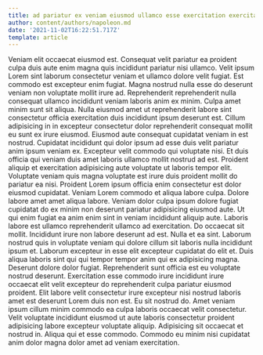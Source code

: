```yaml
---
title: ad pariatur ex veniam eiusmod ullamco esse exercitation exercitation minim
author: content/authors/napoleon.md
date: '2021-11-02T16:22:51.717Z'
template: article
---
```


Veniam elit occaecat eiusmod est. Consequat velit pariatur ea proident culpa duis aute enim magna quis incididunt pariatur nisi ullamco. Velit ipsum Lorem sint laborum consectetur veniam et ullamco dolore velit fugiat. Est commodo est excepteur enim fugiat.
Magna nostrud nulla esse do deserunt veniam non voluptate mollit irure ad. Reprehenderit reprehenderit nulla consequat ullamco incididunt veniam laboris anim ex minim. Culpa amet minim sunt sit aliqua. Nulla eiusmod amet ut reprehenderit labore sint consectetur officia exercitation duis incididunt ipsum deserunt est.
Cillum adipisicing in in excepteur consectetur dolor reprehenderit consequat mollit eu sunt ex irure eiusmod. Eiusmod aute consequat cupidatat veniam in est nostrud. Cupidatat incididunt qui dolor ipsum ad esse duis velit pariatur anim ipsum veniam ex. Excepteur velit commodo qui voluptate nisi. Et duis officia qui veniam duis amet laboris ullamco mollit nostrud ad est. Proident aliquip et exercitation adipisicing aute voluptate ut laboris tempor elit. Voluptate veniam quis magna voluptate est irure duis proident mollit do pariatur ea nisi.
Proident Lorem ipsum officia enim consectetur est dolor eiusmod cupidatat. Veniam Lorem commodo et aliqua labore culpa. Dolore labore amet amet aliqua labore. Veniam dolor culpa ipsum dolore fugiat cupidatat do ex minim non deserunt pariatur adipisicing eiusmod aute. Ut qui enim fugiat ea anim enim sint in veniam incididunt aliquip aute.
Laboris labore est ullamco reprehenderit ullamco ad exercitation. Do occaecat sit mollit. Incididunt irure non labore deserunt ad est. Nulla et ea sint. Laborum nostrud quis in voluptate veniam qui dolore cillum sit laboris nulla incididunt ipsum et. Laborum excepteur in esse elit excepteur cupidatat do elit et. Duis aliqua laboris sint qui qui tempor tempor anim qui ex adipisicing magna. Deserunt dolore dolor fugiat.
Reprehenderit sunt officia est eu voluptate nostrud deserunt. Exercitation esse commodo irure incididunt irure occaecat elit velit excepteur do reprehenderit culpa pariatur eiusmod proident. Elit labore velit consectetur irure excepteur nisi nostrud laboris amet est deserunt Lorem duis non est. Eu sit nostrud do. Amet veniam ipsum cillum minim commodo ea culpa laboris occaecat velit consectetur.
Velit voluptate incididunt eiusmod ut aute laboris consectetur proident adipisicing labore excepteur voluptate aliquip. Adipisicing sit occaecat et nostrud in. Aliqua qui et esse commodo. Commodo eu minim nisi cupidatat anim dolor magna dolor amet ad veniam exercitation.
